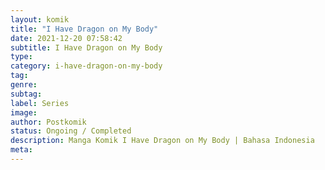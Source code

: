 ```yaml
---
layout: komik
title: "I Have Dragon on My Body"
date: 2021-12-20 07:58:42
subtitle: I Have Dragon on My Body
type: 
category: i-have-dragon-on-my-body
tag: 
genre: 
subtag: 
label: Series
image: 
author: Postkomik
status: Ongoing / Completed
description: Manga Komik I Have Dragon on My Body | Bahasa Indonesia
meta: 
---
```

